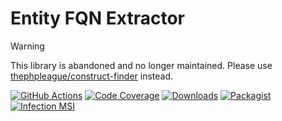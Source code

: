 # Entity FQN Extractor

> [!WARNING]
> This library is abandoned and no longer maintained. Please use [thephpleague/construct-finder](https://github.com/thephpleague/construct-finder) instead.

[![GitHub Actions][GA Image]][GA Link]
[![Code Coverage][Coverage Image]][CodeCov Link]
[![Downloads][Downloads Image]][Packagist Link]
[![Packagist][Packagist Image]][Packagist Link]
[![Infection MSI][Infection Image]][Infection Link]

[GA Image]: https://github.com/cdn77/PhpEntityFqnExtractor/workflows/CI/badge.svg

[GA Link]: https://github.com/cdn77/PhpEntityFqnExtractor/actions?query=workflow%3A%22CI%22+branch%3Amaster

[Coverage Image]: https://codecov.io/gh/cdn77/PhpEntityFqnExtractor/branch/master/graph/badge.svg

[CodeCov Link]: https://codecov.io/gh/cdn77/PhpEntityFqnExtractor/branch/master

[Downloads Image]: https://poser.pugx.org/cdn77/entity-fqn-extractor/d/total.svg

[Packagist Image]: https://poser.pugx.org/cdn77/entity-fqn-extractor/v/stable.svg

[Packagist Link]: https://packagist.org/packages/cdn77/entity-fqn-extractor

[Infection Image]: https://img.shields.io/endpoint?style=flat&url=https%3A%2F%2Fbadge-api.stryker-mutator.io%2Fgithub.com%2Fcdn77%2FPhpEntityFqnExtractor%2Fmaster

[Infection Link]: https://dashboard.stryker-mutator.io/reports/github.com/cdn77/PhpEntityFqnExtractor/master
